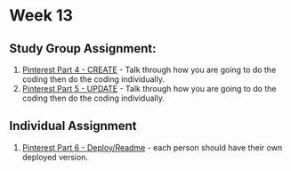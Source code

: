 # Week 13

## Study Group Assignment:
1. [Pinterest Part 4 - CREATE](https://github.com/nss-nightclass-projects/exercise-vault/blob/master/FIREBASE_pinterest.md#part-4-create) - Talk through how you are going to do the coding then do the coding individually.
1. [Pinterest Part 5 - UPDATE](https://github.com/nss-nightclass-projects/exercise-vault/blob/master/FIREBASE_pinterest.md#part-5-update) - Talk through how you are going to do the coding then do the coding individually.

## Individual Assignment
1. [Pinterest Part 6 - Deploy/Readme](https://github.com/nss-nightclass-projects/exercise-vault/blob/master/FIREBASE_pinterest.md#part-6-deploy-and-readme) - each person should have their own deployed version.
